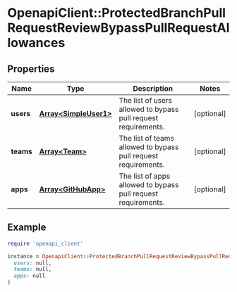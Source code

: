 # OpenapiClient::ProtectedBranchPullRequestReviewBypassPullRequestAllowances

## Properties

| Name | Type | Description | Notes |
| ---- | ---- | ----------- | ----- |
| **users** | [**Array&lt;SimpleUser1&gt;**](SimpleUser1.md) | The list of users allowed to bypass pull request requirements. | [optional] |
| **teams** | [**Array&lt;Team&gt;**](Team.md) | The list of teams allowed to bypass pull request requirements. | [optional] |
| **apps** | [**Array&lt;GitHubApp&gt;**](GitHubApp.md) | The list of apps allowed to bypass pull request requirements. | [optional] |

## Example

```ruby
require 'openapi_client'

instance = OpenapiClient::ProtectedBranchPullRequestReviewBypassPullRequestAllowances.new(
  users: null,
  teams: null,
  apps: null
)
```

